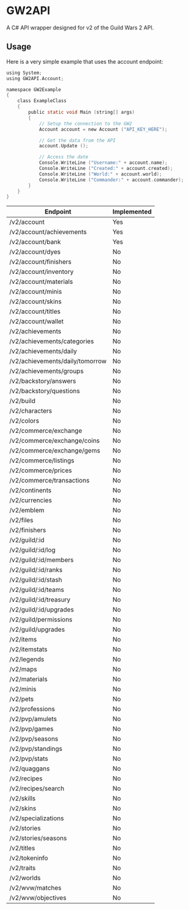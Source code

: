 # GW2API
A C# API wrapper designed for v2 of the Guild Wars 2 API.

## Usage
Here is a very simple example that uses the account endpoint:
```C
using System;
using GW2API.Account;

namespace GW2Example
{
    class ExampleClass
    {
        public static void Main (string[] args)
        {
            // Setup the connection to the GW2
            Account account = new Account ("API_KEY_HERE");

            // Get the data from the API
            account.Update ();

            // Access the date
            Console.WriteLine ("Username:" + account.name);
            Console.WriteLine ("Created:" + account.created);
            Console.WriteLine ("World:" + account.world);
            Console.WriteLine ("Commander:" + account.commander);
        }
    }
}
```

| Endpoint                        | Implemented |
|---------------------------------|-------------|
| /v2/account                     | Yes         |
| /v2/account/achievements        | Yes         |
| /v2/account/bank                | Yes         |
| /v2/account/dyes                | No          |
| /v2/account/finishers           | No          |
| /v2/account/inventory           | No          |
| /v2/account/materials           | No          |
| /v2/account/minis               | No          |
| /v2/account/skins               | No          |
| /v2/account/titles              | No          |
| /v2/account/wallet              | No          |
| /v2/achievements                | No          |
| /v2/achievements/categories     | No          |
| /v2/achievements/daily          | No          |
| /v2/achievements/daily/tomorrow | No          |
| /v2/achievements/groups         | No          |
| /v2/backstory/answers           | No          |
| /v2/backstory/questions         | No          |
| /v2/build                       | No          |
| /v2/characters                  | No          |
| /v2/colors                      | No          |
| /v2/commerce/exchange           | No          |
| /v2/commerce/exchange/coins     | No          |
| /v2/commerce/exchange/gems      | No          |
| /v2/commerce/listings           | No          |
| /v2/commerce/prices             | No          |
| /v2/commerce/transactions       | No          |
| /v2/continents                  | No          |
| /v2/currencies                  | No          |
| /v2/emblem                      | No          |
| /v2/files                       | No          |
| /v2/finishers                   | No          |
| /v2/guild/:id                   | No          |
| /v2/guild/:id/log               | No          |
| /v2/guild/:id/members           | No          |
| /v2/guild/:id/ranks             | No          |
| /v2/guild/:id/stash             | No          |
| /v2/guild/:id/teams             | No          |
| /v2/guild/:id/treasury          | No          |
| /v2/guild/:id/upgrades          | No          |
| /v2/guild/permissions           | No          |
| /v2/guild/upgrades              | No          |
| /v2/items                       | No          |
| /v2/itemstats                   | No          |
| /v2/legends                     | No          |
| /v2/maps                        | No          |
| /v2/materials                   | No          |
| /v2/minis                       | No          |
| /v2/pets                        | No          |
| /v2/professions                 | No          |
| /v2/pvp/amulets                 | No          |
| /v2/pvp/games                   | No          |
| /v2/pvp/seasons                 | No          |
| /v2/pvp/standings               | No          |
| /v2/pvp/stats                   | No          |
| /v2/quaggans                    | No          |
| /v2/recipes                     | No          |
| /v2/recipes/search              | No          |
| /v2/skills                      | No          |
| /v2/skins                       | No          |
| /v2/specializations             | No          |
| /v2/stories                     | No          |
| /v2/stories/seasons             | No          |
| /v2/titles                      | No          |
| /v2/tokeninfo                   | No          |
| /v2/traits                      | No          |
| /v2/worlds                      | No          |
| /v2/wvw/matches                 | No          |
| /v2/wvw/objectives              | No          |
